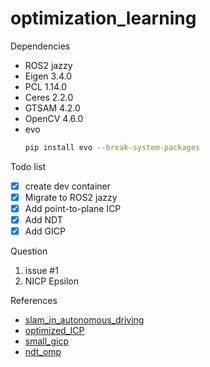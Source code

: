 # optimization_learning

Dependencies
- ROS2 jazzy
- Eigen 3.4.0
- PCL 1.14.0
- Ceres 2.2.0
- GTSAM 4.2.0
- OpenCV 4.6.0
- evo
  ```bash
  pip install evo --break-system-packages
  ```



Todo list
- [x]  create dev container
- [x]  Migrate to ROS2 jazzy
- [x]  Add point-to-plane ICP
- [x]  Add NDT 
- [x]  Add GICP 

Question
1. issue #1
2. NICP Epsilon


References
- [slam_in_autonomous_driving](https://github.com/gaoxiang12/slam_in_autonomous_driving)
- [optimized_ICP](https://github.com/zm0612/optimized_ICP)
- [small_gicp](https://github.com/koide3/small_gicp)
- [ndt_omp](https://github.com/koide3/ndt_omp)